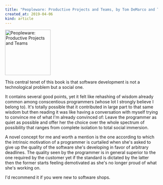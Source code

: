 ```yaml
---
title: "Peopleware: Productive Projects and Teams, by Tom DeMarco and Timothy Lister (4/10)"
created_at: 2019-04-06
kind: article
---
```


<a href="https://www.librarything.com/work/17188/">
    <img src="/gallery/peopleware.jpg" width="150" alt="Peopleware: Productive Projects and Teams" />
</a>

This central tenet of this book is that software development is not a technological problem but a social one.

It contains several good points, yet it felt like rehashing of wisdom already common among conscentious programmers (whose lot I strongly believe I belong to). It's totally possible that it contributed in large part to that same wisdom but then reading it was like having a conversation with myself trying to convince me of what I'm already convinced of: Leave the programmer as quiet as possible and offer her the choice over the whole spectrum of possibility that ranges from complete isolation to total social immersion.

A novel concept for me and worth a mention is the one according to which the intrinsic motivation of a programmer is curtailed when she's asked to give up the quality of the software she's developing in favor of arbitrary deadlines. The quality seen by the programmer is in general superior to the one required by the customer yet if the standard is dictated by the latter then the former starts feeling demotivated as she's no longer proud of what she's working on.

I'd recommend it if you were new to software shops.
